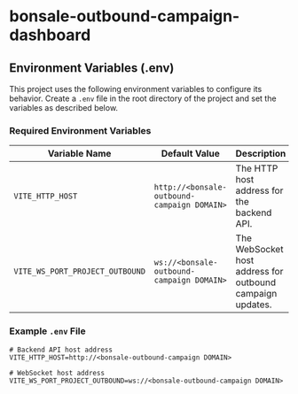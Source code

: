 # bonsale-outbound-campaign-dashboard

## Environment Variables (.env)

This project uses the following environment variables to configure its behavior. Create a `.env` file in the root directory of the project and set the variables as described below.

### Required Environment Variables

| Variable Name                     | Default Value           | Description                              |
|-----------------------------------|-------------------------|------------------------------------------|
| `VITE_HTTP_HOST`                  | `http://<bonsale-outbound-campaign DOMAIN>` | The HTTP host address for the backend API. |
| `VITE_WS_PORT_PROJECT_OUTBOUND` | `ws://<bonsale-outbound-campaign DOMAIN>`   | The WebSocket host address for outbound campaign updates. |

### Example `.env` File

```env
# Backend API host address
VITE_HTTP_HOST=http://<bonsale-outbound-campaign DOMAIN>

# WebSocket host address
VITE_WS_PORT_PROJECT_OUTBOUND=ws://<bonsale-outbound-campaign DOMAIN>